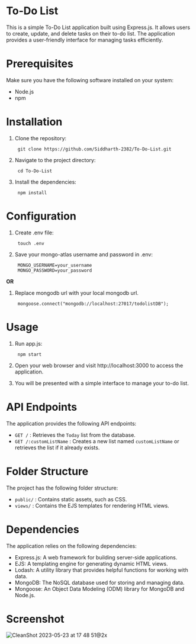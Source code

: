 # To-Do List
This is a simple To-Do List application built using Express.js. It allows users to create, update, and delete tasks on their to-do list. The application provides a user-friendly interface for managing tasks efficiently.

# Prerequisites
Make sure you have the following software installed on your system:

- Node.js
- npm

# Installation
1. Clone the repository:

        git clone https://github.com/Siddharth-2382/To-Do-List.git
2. Navigate to the project directory:

        cd To-Do-List
3. Install the dependencies:

        npm install

# Configuration
1. Create .env file:
        
        touch .env
2. Save your mongo-atlas username and password in .env:

        MONGO_USERNAME=your_username
        MONGO_PASSWORD=your_password

**OR**
1. Replace mongodb url with your local mongodb url.

        mongoose.connect("mongodb://localhost:27017/todolistDB");

# Usage
1. Run app.js:

        npm start
2. Open your web browser and visit http://localhost:3000 to access the application.
3. You will be presented with a simple interface to manage your to-do list.

# API Endpoints
The application provides the following API endpoints:

- `GET /` : Retrieves the `Today` list from the database.
- `GET /:customListName` : Creates a new list named `customListName` or retrieves the list if it already exists.

# Folder Structure
The project has the following folder structure:

- `public/` : Contains static assets, such as CSS.
- `views/` : Contains the EJS templates for rendering HTML views.

# Dependencies
The application relies on the following dependencies:

- Express.js: A web framework for building server-side applications.
- EJS: A templating engine for generating dynamic HTML views.
- Lodash: A utility library that provides helpful functions for working with data.
- MongoDB: The NoSQL database used for storing and managing data.
- Mongoose: An Object Data Modeling (ODM) library for MongoDB and Node.js.

# Screenshot

![CleanShot 2023-05-23 at 17 48 51@2x](https://github.com/Siddharth-2382/To-Do-List/assets/94699055/459df52c-9a82-43bf-bc32-4d7d83028f63)
